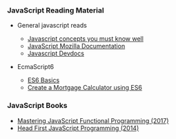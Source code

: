 ### JavaScript Reading Material

- General javascript reads
  - [Javascript concepts you must know well](http://javascriptissexy.com/16-javascript-concepts-you-must-know-well/)
  - [JavaScript Mozilla Documentation](https://developer.mozilla.org/bm/docs/Web/JavaScript)
  - [Javascript Devdocs](http://devdocs.io/javascript/)
  
- EcmaScript6
  - [ES6 Basics](http://es6-features.org/#Constants)
  - [Create a Mortgage Calculator using ES6](http://ccoenraets.github.io/es6-tutorial/)

### JavaScript Books

- [Mastering JavaScript Functional Programming (2017)](https://drive.google.com/file/d/17cyg2gK7kjOgH1AOKi8na3JYtNcj0YpC/view)
- [Head First JavaScript Programming (2014)](https://drive.google.com/file/d/0B4hhbFaItiPxd2t2alE3RnRXYlk/view)
